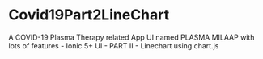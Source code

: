 # Covid19Part2LineChart
A COVID-19 Plasma Therapy related App UI named PLASMA MILAAP with lots of features - Ionic 5+ UI - PART II - Linechart using chart.js
